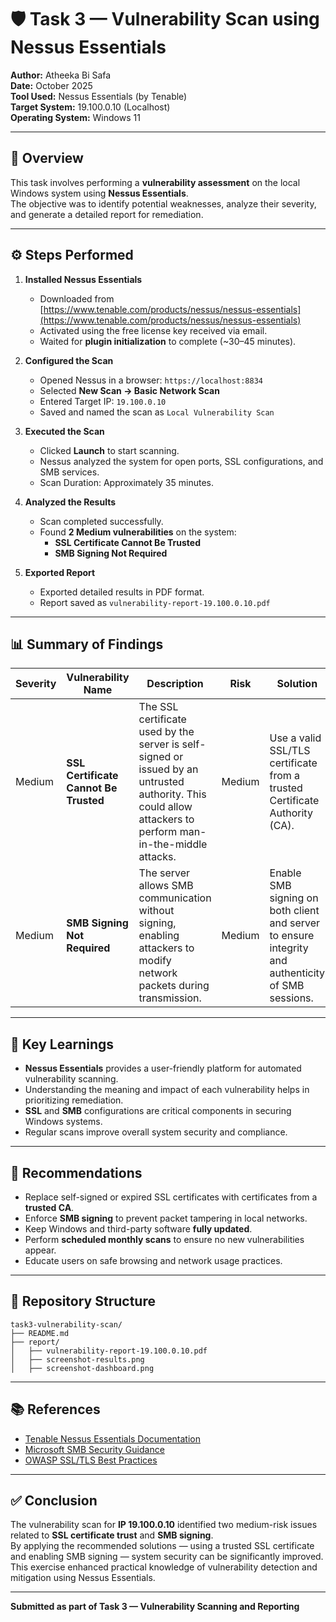 # 🛡️ Task 3 — Vulnerability Scan using Nessus Essentials

**Author:** Atheeka Bi Safa  
**Date:** October 2025  
**Tool Used:** Nessus Essentials (by Tenable)  
**Target System:** 19.100.0.10 (Localhost)  
**Operating System:** Windows 11  

---

## 📘 Overview

This task involves performing a **vulnerability assessment** on the local Windows system using **Nessus Essentials**.  
The objective was to identify potential weaknesses, analyze their severity, and generate a detailed report for remediation.

---

## ⚙️ Steps Performed

1. **Installed Nessus Essentials**
   - Downloaded from [https://www.tenable.com/products/nessus/nessus-essentials](https://www.tenable.com/products/nessus/nessus-essentials)
   - Activated using the free license key received via email.
   - Waited for **plugin initialization** to complete (~30–45 minutes).

2. **Configured the Scan**
   - Opened Nessus in a browser: `https://localhost:8834`
   - Selected **New Scan → Basic Network Scan**
   - Entered Target IP: `19.100.0.10`
   - Saved and named the scan as `Local Vulnerability Scan`

3. **Executed the Scan**
   - Clicked **Launch** to start scanning.
   - Nessus analyzed the system for open ports, SSL configurations, and SMB services.
   - Scan Duration: Approximately 35 minutes.

4. **Analyzed the Results**
   - Scan completed successfully.
   - Found **2 Medium vulnerabilities** on the system:
     - **SSL Certificate Cannot Be Trusted**
     - **SMB Signing Not Required**

5. **Exported Report**
   - Exported detailed results in PDF format.
   - Report saved as `vulnerability-report-19.100.0.10.pdf`

---

## 📊 Summary of Findings

| Severity | Vulnerability Name | Description | Risk | Solution |
|-----------|--------------------|--------------|------|-----------|
| Medium | **SSL Certificate Cannot Be Trusted** | The SSL certificate used by the server is self-signed or issued by an untrusted authority. This could allow attackers to perform man-in-the-middle attacks. | Medium | Use a valid SSL/TLS certificate from a trusted Certificate Authority (CA). |
| Medium | **SMB Signing Not Required** | The server allows SMB communication without signing, enabling attackers to modify network packets during transmission. | Medium | Enable SMB signing on both client and server to ensure integrity and authenticity of SMB sessions. |

---

## 🧠 Key Learnings

- **Nessus Essentials** provides a user-friendly platform for automated vulnerability scanning.  
- Understanding the meaning and impact of each vulnerability helps in prioritizing remediation.  
- **SSL** and **SMB** configurations are critical components in securing Windows systems.  
- Regular scans improve overall system security and compliance.

---

## 🧩 Recommendations

- Replace self-signed or expired SSL certificates with certificates from a **trusted CA**.  
- Enforce **SMB signing** to prevent packet tampering in local networks.  
- Keep Windows and third-party software **fully updated**.  
- Perform **scheduled monthly scans** to ensure no new vulnerabilities appear.  
- Educate users on safe browsing and network usage practices.

---

## 📁 Repository Structure

```
task3-vulnerability-scan/
├── README.md
├── report/
│   ├── vulnerability-report-19.100.0.10.pdf
│   ├── screenshot-results.png
│   ├── screenshot-dashboard.png
```

---

## 📚 References

- [Tenable Nessus Essentials Documentation](https://docs.tenable.com/nessus/)
- [Microsoft SMB Security Guidance](https://learn.microsoft.com/en-us/windows-server/storage/file-server/smb-security)
- [OWASP SSL/TLS Best Practices](https://owasp.org/www-project-cheat-sheets/cheatsheets/Transport_Layer_Protection_Cheat_Sheet.html)

---

## ✅ Conclusion

The vulnerability scan for **IP 19.100.0.10** identified two medium-risk issues related to **SSL certificate trust** and **SMB signing**.  
By applying the recommended solutions — using a trusted SSL certificate and enabling SMB signing — system security can be significantly improved.  
This exercise enhanced practical knowledge of vulnerability detection and mitigation using Nessus Essentials.

---

**Submitted as part of Task 3 — Vulnerability Scanning and Reporting**
